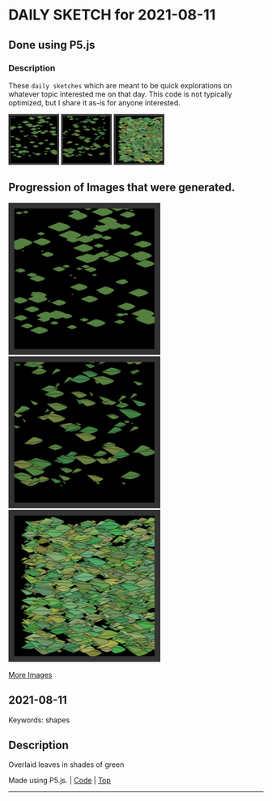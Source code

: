 # DAILY SKETCH for 2021-08-11

## Done using P5.js

### Description

These `daily sketches` which are meant to be quick explorations     on whatever topic interested me on that day. This code is not typically optimized, but I share it as-is     for anyone interested.

<img src = 'images/keep_2021-08-12-15-33-14.png' width = '100'> <img src = 'images/keep_2021-08-12-18-50-03.png' width = '100'> <img src = 'images/keep_2021-08-12-18-51-54.png' width = '100'> 

## Progression of Images that were generated.

<img src = 'images/keep_2021-08-12-15-33-14.png' width = '300'> 
<img src = 'images/keep_2021-08-12-18-50-03.png' width = '300'> 
<img src = 'images/keep_2021-08-12-18-51-54.png' width = '300'> 


[More Images](2021-08-11/images) 


 ## 2021-08-11
Keywords: shapes
 

## Description 

 Overlaid leaves in shades of green
 

Made using P5.js. | [Code](2021/2021-08-11/) | [Top](#daily-sketches) 

-----


